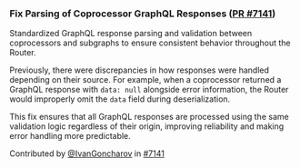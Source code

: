 ### Fix Parsing of Coprocessor GraphQL Responses ([PR #7141](https://github.com/apollographql/router/pull/7141))

Standardized GraphQL response parsing and validation between coprocessors and subgraphs to ensure consistent behavior throughout the Router. 

Previously, there were discrepancies in how responses were handled depending on their source. For example, when a coprocessor returned a GraphQL response with `data: null` alongside error information, the Router would improperly omit the `data` field during deserialization.

This fix ensures that all GraphQL responses are processed using the same validation logic regardless of their origin, improving reliability and making error handling more predictable.

Contributed by [@IvanGoncharov](https://github.com/IvanGoncharov) in [#7141](https://github.com/apollographql/router/pull/7141)